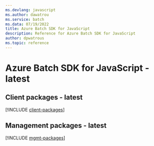 ```yaml
---
ms.devlang: javascript
ms.author: dawatrou
ms.service: batch
ms.data: 07/19/2022
title: Azure Batch SDK for JavaScript
description: Reference for Azure Batch SDK for JavaScript
author: dpwatrous
ms.topic: reference
---
```

# Azure Batch SDK for JavaScript - latest

## Client packages - latest
[!INCLUDE [client-packages](batch-client-index.md)]
## Management packages - latest
[!INCLUDE [mgmt-packages](batch-mgmt-index.md)]

